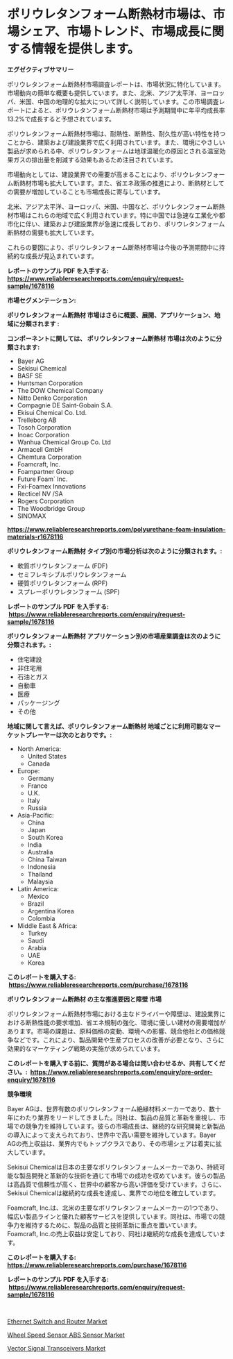 <p><h1>ポリウレタンフォーム断熱材市場は、市場シェア、市場トレンド、市場成長に関する情報を提供します。</h1></p><p><strong>エグゼクティブサマリー</strong></p>
<p><p>ポリウレタンフォーム断熱材市場調査レポートは、市場状況に特化しています。市場動向の簡単な概要も提供しています。また、北米、アジア太平洋、ヨーロッパ、米国、中国の地理的な拡大について詳しく説明しています。この市場調査レポートによると、ポリウレタンフォーム断熱材市場は予測期間中に年平均成長率13.2%で成長すると予想されています。</p><p>ポリウレタンフォーム断熱材市場は、耐熱性、断熱性、耐久性が高い特性を持つことから、建築および建設業界で広く利用されています。また、環境にやさしい製品が求められる中、ポリウレタンフォームは地球温暖化の原因とされる温室効果ガスの排出量を削減する効果もあるため注目されています。</p><p>市場動向としては、建設業界での需要が高まることにより、ポリウレタンフォーム断熱材市場も拡大しています。また、省エネ政策の推進により、断熱材としての需要が増加していることも市場成長に寄与しています。</p><p>北米、アジア太平洋、ヨーロッパ、米国、中国など、ポリウレタンフォーム断熱材市場はこれらの地域で広く利用されています。特に中国では急速な工業化や都市化に伴い、建築および建設業界が急速に成長しており、ポリウレタンフォーム断熱材の需要も拡大しています。</p><p>これらの要因により、ポリウレタンフォーム断熱材市場は今後の予測期間中に持続的な成長が見込まれています。</p></p>
<p><strong>レポートのサンプル PDF を入手する: <a href="https://www.reliableresearchreports.com/enquiry/request-sample/1678116">https://www.reliableresearchreports.com/enquiry/request-sample/1678116</a></strong></p>
<p><strong>市場セグメンテーション:</strong></p>
<p><strong> ポリウレタンフォーム断熱材 市場はさらに概要、展開、アプリケーション、地域に分類されます :</strong></p>
<p><strong>コンポーネントに関しては、 ポリウレタンフォーム断熱材 市場は次のように分類されます: &nbsp;</strong></p>
<p><ul><li>Bayer AG</li><li>Sekisui Chemical</li><li>BASF SE</li><li>Huntsman Corporation</li><li>The DOW Chemical Company</li><li>Nitto Denko Corporation</li><li>Compagnie DE Saint-Gobain S.A.</li><li>Ekisui Chemical Co. Ltd.</li><li>Trelleborg AB</li><li>Tosoh Corporation</li><li>Inoac Corporation</li><li>Wanhua Chemical Group Co. Ltd</li><li>Armacell GmbH</li><li>Chemtura Corporation</li><li>Foamcraft, Inc.</li><li>Foampartner Group</li><li>Future Foam` Inc.</li><li>Fxi-Foamex Innovations</li><li>Recticel NV /SA</li><li>Rogers Corporation</li><li>The Woodbridge Group</li><li>SINOMAX</li></ul></p>
<p><strong><a href="https://www.reliableresearchreports.com/polyurethane-foam-insulation-materials-r1678116">https://www.reliableresearchreports.com/polyurethane-foam-insulation-materials-r1678116</a></strong></p>
<p><strong> ポリウレタンフォーム断熱材 タイプ別の市場分析は次のように分類されます。:</strong></p>
<p><ul><li>軟質ポリウレタンフォーム (FDF)</li><li>セミフレキシブルポリウレタンフォーム</li><li>硬質ポリウレタンフォーム (RPF)</li><li>スプレーポリウレタンフォーム (SPF)</li></ul></p>
<p><strong>レポートのサンプル PDF を入手する: &nbsp;<a href="https://www.reliableresearchreports.com/enquiry/request-sample/1678116">https://www.reliableresearchreports.com/enquiry/request-sample/1678116</a></strong></p>
<p><strong> ポリウレタンフォーム断熱材 アプリケーション別の市場産業調査は次のように分類されます。:</strong></p>
<p><ul><li>住宅建設</li><li>非住宅用</li><li>石油とガス</li><li>自動車</li><li>医療</li><li>パッケージング</li><li>その他</li></ul></p>
<p><strong>地域に関して言えば、ポリウレタンフォーム断熱材 地域ごとに利用可能なマーケットプレーヤーは次のとおりです。:</strong></p>
<p><ul>
    <li>
        North America:
        <ul>
            <li>United States</li>
            <li>Canada</li>
        </ul>
    </li>
    <li>
        Europe:
        <ul>
            <li>Germany</li>
            <li>France</li>
            <li>U.K.</li>
            <li>Italy</li>
            <li>Russia</li>
        </ul>
    </li>
    <li>
        Asia-Pacific:
        <ul>
            <li>China</li>
            <li>Japan</li>
            <li>South Korea</li>
            <li>India</li>
            <li>Australia</li>
            <li>China Taiwan</li>
            <li>Indonesia</li>
            <li>Thailand</li>
            <li>Malaysia</li>
        </ul>
    </li>
    <li>
        Latin America:
        <ul>
            <li>Mexico</li>
            <li>Brazil</li>
            <li>Argentina Korea</li>
            <li>Colombia</li>
        </ul>
    </li>
    <li>
        Middle East & Africa:
        <ul>
            <li>Turkey</li>
            <li>Saudi</li>
            <li>Arabia</li>
            <li>UAE</li>
            <li>Korea</li>
        </ul>
    </li>
    </ul></p>
<p><strong>このレポートを購入する: &nbsp;<a href="https://www.reliableresearchreports.com/purchase/1678116">https://www.reliableresearchreports.com/purchase/1678116</a></strong></p>
<p><strong>ポリウレタンフォーム断熱材 の主な推進要因と障壁 市場</strong></p>
<p><p>ポリウレタンフォーム断熱材市場における主なドライバーや障壁は、建設業界における断熱性能の要求増加、省エネ規制の強化、環境に優しい建材の需要増加があります。市場の課題は、原料価格の変動、環境への影響、競合他社との価格競争などです。これにより、製品開発や生産プロセスの改善が必要となり、さらに効果的なマーケティング戦略の実施が求められています。</p></p>
<p><strong>このレポートを購入する前に、質問がある場合は問い合わせるか、共有してください。:&nbsp; <a href="https://www.reliableresearchreports.com/enquiry/pre-order-enquiry/1678116">https://www.reliableresearchreports.com/enquiry/pre-order-enquiry/1678116</a></strong></p>
<p><strong>競争環境</strong></p>
<p><p>Bayer AGは、世界有数のポリウレタンフォーム絶縁材料メーカーであり、数十年にわたり業界をリードしてきました。同社は、製品の品質と革新を重視し、市場での競争力を維持しています。彼らの市場成長は、継続的な研究開発と新製品の導入によって支えられており、世界中で高い需要を維持しています。Bayer AGの売上収益は、業界内でもトップクラスであり、その市場シェアは着実に拡大しています。</p><p>Sekisui Chemicalは日本の主要なポリウレタンフォームメーカーであり、持続可能な製品開発と革新的な技術を通じて市場での成功を収めています。彼らの製品は高品質で信頼性が高く、世界中の顧客から高い評価を受けています。さらに、Sekisui Chemicalは継続的な成長を達成し、業界での地位を確立しています。</p><p>Foamcraft, Inc.は、北米の主要なポリウレタンフォームメーカーの1つであり、幅広い製品ラインと優れた顧客サービスを提供しています。同社は、市場での競争力を維持するために、製品の品質と技術革新に重点を置いています。Foamcraft, Inc.の売上収益は安定しており、同社は継続的な成長を達成しています。</p></p>
<p><strong>このレポートを購入する: &nbsp; <a href="https://www.reliableresearchreports.com/purchase/1678116">https://www.reliableresearchreports.com/purchase/1678116</a></strong></p>
<p><strong>レポートのサンプル PDF を入手する: &nbsp;<a href="https://www.reliableresearchreports.com/enquiry/request-sample/1678116">https://www.reliableresearchreports.com/enquiry/request-sample/1678116</a></strong><strong></strong></p>
<p>&nbsp;</p>
<p><p><a href="https://forested-sushi-9b0.notion.site/Decoding-Ethernet-Switch-and-Router-Market-Metrics-Market-Share-Trends-and-Growth-Patterns-50bdd5d3284a4db78f66518451128c29">Ethernet Switch and Router Market</a></p><p><a href="https://summer-dogwood-3e9.notion.site/Wheel-Speed-Sensor-ABS-Sensor-Market-Analysis-and-Sze-Forecasted-for-period-from-2024-to-2031-f56059fa23ba47169874f2c27f1f7923">Wheel Speed Sensor ABS Sensor Market</a></p><p><a href="https://lydian-appliance-61d.notion.site/Vector-Signal-Transceivers-Market-The-Key-To-Successful-Business-Strategy-Forecast-Till-2031-af58a3ebccf44bf4b698a92b8f64673d">Vector Signal Transceivers Market</a></p></p>